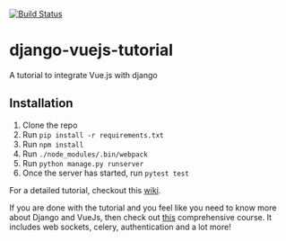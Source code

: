 [![Build Status](https://travis-ci.com/michaelbukachi/django-vuejs-tutorial.svg?branch=master)](https://travis-ci.com/michaelbukachi/django-vuejs-tutorial)

# django-vuejs-tutorial
A tutorial to integrate Vue.js with django

## Installation
1. Clone the repo
2. Run `pip install -r requirements.txt`
3. Run `npm install`
4. Run `./node_modules/.bin/webpack`
3. Run `python manage.py runserver`
4. Once the server has started, run `pytest test`

For a detailed tutorial, checkout this [wiki](https://github.com/michaelbukachi/django-vuejs-tutorial/wiki/Django-Vue.js-Integration-Tutorial).

If you are done with the tutorial and you feel like you need to know more about Django and VueJs, then check out [this](https://courses.djangowaves.com/?wpam_id=4) comprehensive course. It includes web sockets, celery, authentication and a lot more!
